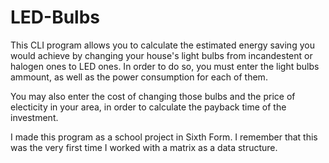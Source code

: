 # LED-Bulbs
 This CLI program allows you to calculate the estimated energy saving you would achieve by changing your house's light bulbs from incandestent or halogen ones to LED ones. In order to do so, you must enter the light bulbs ammount, as well as the power consumption for each of them.
 
 You may also enter the cost of changing those bulbs and the price of electicity in your area, in order to calculate the payback time of the investment.
 
 I made this program as a school project in Sixth Form. I remember that this was the very first time I worked with a matrix as a data structure.


